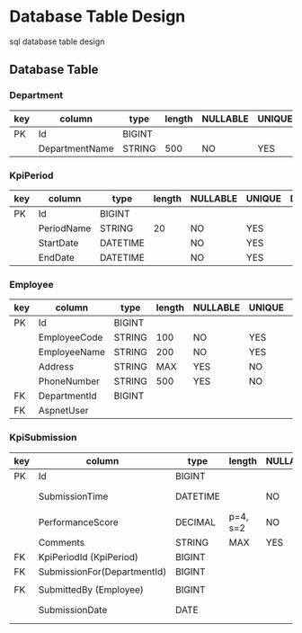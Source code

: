 # Database Table Design

sql database table design

## Database Table

### Department

| key | column         | type   | length | NULLABLE | UNIQUE | DESCRIPTION |
| --- | -------------- | ------ | ------ | -------- | ------ | ----------- |
| PK  | Id             | BIGINT |        |          |        |             |
|     | DepartmentName | STRING | 500    | NO       | YES    |             |

### KpiPeriod

| key | column     | type     | length | NULLABLE | UNIQUE | DESCRIPTION |
| --- | ---------- | -------- | ------ | -------- | ------ | ----------- |
| PK  | Id         | BIGINT   |        |          |        |             |
|     | PeriodName | STRING   | 20     | NO       | YES    |             |
|     | StartDate  | DATETIME |        | NO       | YES    |             |
|     | EndDate    | DATETIME |        | NO       | YES    |             |

### Employee

| key | column       | type   | length | NULLABLE | UNIQUE | DESCRIPTION |
| --- | ------------ | ------ | ------ | -------- | ------ | ----------- |
| PK  | Id           | BIGINT |        |          |        |             |
|     | EmployeeCode | STRING | 100    | NO       | YES    |             |
|     | EmployeeName | STRING | 200    | NO       | YES    |             |
|     | Address      | STRING | MAX    | YES      | NO     |             |
|     | PhoneNumber  | STRING | 500    | YES      | NO     |             |
| FK  | DepartmentId | BIGINT |        |          |        |             |
| FK  | AspnetUser   |        |        |          |        |             |

### KpiSubmission

| key | column                      | type     | length   | NULLABLE | UNIQUE | DESCRIPTION      |
| --- | --------------------------- | -------- | -------- | -------- | ------ | ---------------- |
| PK  | Id                          | BIGINT   |          |          |        |                  |
|     | SubmissionTime              | DATETIME |          | NO       | YES    | with time zone   |
|     | PerformanceScore            | DECIMAL  | p=4, s=2 | NO       | YES    |                  |
|     | Comments                    | STRING   | MAX      | YES      | NO     |                  |
| FK  | KpiPeriodId (KpiPeriod)     | BIGINT   |          |          |        |                  |
| FK  | SubmissionFor(DepartmentId) | BIGINT   |          |          |        |                  |
|     |                             |          |          |          |        |                  |
| FK  | SubmittedBy (Employee)      | BIGINT   |          |          |        |                  |
|     | SubmissionDate              | DATE     |          |          |        | generated column |
